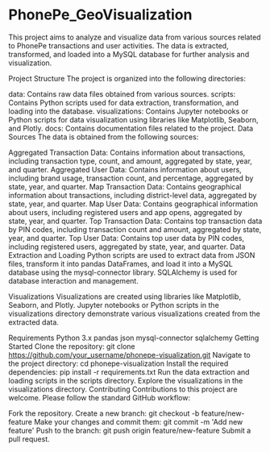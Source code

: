 # PhonePe_GeoVisualization

This project aims to analyze and visualize data from various sources related to PhonePe transactions and user activities. The data is extracted, transformed, and loaded into a MySQL database for further analysis and visualization.

Project Structure
The project is organized into the following directories:

data: Contains raw data files obtained from various sources.
scripts: Contains Python scripts used for data extraction, transformation, and loading into the database.
visualizations: Contains Jupyter notebooks or Python scripts for data visualization using libraries like Matplotlib, Seaborn, and Plotly.
docs: Contains documentation files related to the project.
Data Sources
The data is obtained from the following sources:

Aggregated Transaction Data: Contains information about transactions, including transaction type, count, and amount, aggregated by state, year, and quarter.
Aggregated User Data: Contains information about users, including brand usage, transaction count, and percentage, aggregated by state, year, and quarter.
Map Transaction Data: Contains geographical information about transactions, including district-level data, aggregated by state, year, and quarter.
Map User Data: Contains geographical information about users, including registered users and app opens, aggregated by state, year, and quarter.
Top Transaction Data: Contains top transaction data by PIN codes, including transaction count and amount, aggregated by state, year, and quarter.
Top User Data: Contains top user data by PIN codes, including registered users, aggregated by state, year, and quarter.
Data Extraction and Loading
Python scripts are used to extract data from JSON files, transform it into pandas DataFrames, and load it into a MySQL database using the mysql-connector library. SQLAlchemy is used for database interaction and management.

Visualizations
Visualizations are created using libraries like Matplotlib, Seaborn, and Plotly. Jupyter notebooks or Python scripts in the visualizations directory demonstrate various visualizations created from the extracted data.

Requirements
Python 3.x
pandas
json
mysql-connector
sqlalchemy
Getting Started
Clone the repository: git clone https://github.com/your_username/phonepe-visualization.git
Navigate to the project directory: cd phonepe-visualization
Install the required dependencies: pip install -r requirements.txt
Run the data extraction and loading scripts in the scripts directory.
Explore the visualizations in the visualizations directory.
Contributing
Contributions to this project are welcome. Please follow the standard GitHub workflow:

Fork the repository.
Create a new branch: git checkout -b feature/new-feature
Make your changes and commit them: git commit -m 'Add new feature'
Push to the branch: git push origin feature/new-feature
Submit a pull request.

